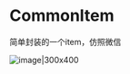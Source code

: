 # CommonItem
简单封装的一个item，仿照微信

![image|300x400](https://github.com/SolveBugs/CommonItem/blob/master/showPicture.png)
 
